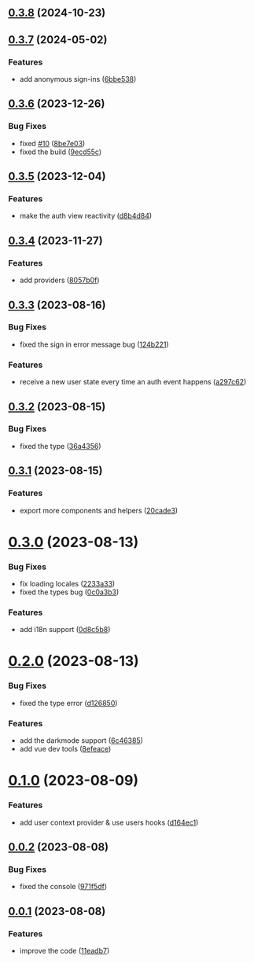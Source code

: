 ## [0.3.8](https://github.com/supa-kit/auth-ui-vue/compare/v0.3.7...v0.3.8) (2024-10-23)

## [0.3.7](https://github.com/supa-kit/auth-ui-vue/compare/v0.3.6...v0.3.7) (2024-05-02)

### Features

- add anonymous sign-ins ([6bbe538](https://github.com/supa-kit/auth-ui-vue/commit/6bbe538012761072e02733e9e192b1cb0b330e38))

## [0.3.6](https://github.com/supa-kit/auth-ui-vue/compare/v0.3.5...v0.3.6) (2023-12-26)

### Bug Fixes

- fixed [#10](https://github.com/supa-kit/auth-ui-vue/issues/10) ([8be7e03](https://github.com/supa-kit/auth-ui-vue/commit/8be7e03f0f68414fc4ed3df6d6a1e0ce12f4f0b3))
- fixed the build ([9ecd55c](https://github.com/supa-kit/auth-ui-vue/commit/9ecd55caf04e86870ba47596ba020b56bc67c7ec))

## [0.3.5](https://github.com/supa-kit/auth-ui-vue/compare/v0.3.4...v0.3.5) (2023-12-04)

### Features

- make the auth view reactivity ([d8b4d84](https://github.com/supa-kit/auth-ui-vue/commit/d8b4d8476a0e34db00546e3ddd2f38469b1ba367))

## [0.3.4](https://github.com/supa-kit/auth-ui-vue/compare/v0.3.3...v0.3.4) (2023-11-27)

### Features

- add providers ([8057b0f](https://github.com/supa-kit/auth-ui-vue/commit/8057b0ffaff3c9aafa7a38dedd289a50aeb94ced))

## [0.3.3](https://github.com/supa-kit/auth-ui-vue/compare/v0.3.2...v0.3.3) (2023-08-16)

### Bug Fixes

- fixed the sign in error message bug ([124b221](https://github.com/supa-kit/auth-ui-vue/commit/124b221ea9a1bd7e693c275b38349da7d1b87ceb))

### Features

- receive a new user state every time an auth event happens ([a297c62](https://github.com/supa-kit/auth-ui-vue/commit/a297c620f4120ae99052212178cda6e9cc8098d7))

## [0.3.2](https://github.com/supa-kit/auth-ui-vue/compare/v0.3.1...v0.3.2) (2023-08-15)

### Bug Fixes

- fixed the type ([36a4356](https://github.com/supa-kit/auth-ui-vue/commit/36a43562f52a41578c6883fc73fd63fd446fb27f))

## [0.3.1](https://github.com/supa-kit/auth-ui-vue/compare/v0.3.0...v0.3.1) (2023-08-15)

### Features

- export more components and helpers ([20cade3](https://github.com/supa-kit/auth-ui-vue/commit/20cade3c101bb62ceafa1c8c2442188d3d374e02))

# [0.3.0](https://github.com/supa-kit/auth-ui-vue/compare/v0.2.0...v0.3.0) (2023-08-13)

### Bug Fixes

- fix loading locales ([2233a33](https://github.com/supa-kit/auth-ui-vue/commit/2233a336bb9ba9cb9cf8cb318c9c9b127941ee38))
- fixed the types bug ([0c0a3b3](https://github.com/supa-kit/auth-ui-vue/commit/0c0a3b368f571a6e99ad007c8ae08c23c5fd1132))

### Features

- add i18n support ([0d8c5b8](https://github.com/supa-kit/auth-ui-vue/commit/0d8c5b8587743e9855d5e45dc4939305352a5def))

# [0.2.0](https://github.com/supa-kit/auth-ui-vue/compare/v0.1.0...v0.2.0) (2023-08-13)

### Bug Fixes

- fixed the type error ([d126850](https://github.com/supa-kit/auth-ui-vue/commit/d12685060f3d52b727be482b13284d8e1b6eb659))

### Features

- add the darkmode support ([6c46385](https://github.com/supa-kit/auth-ui-vue/commit/6c46385d5e2a5fb9b2274e4b6b7f1692e30dfefd))
- add vue dev tools ([8efeace](https://github.com/supa-kit/auth-ui-vue/commit/8efeace23d3f6e20401e1149e88d494b1c2813f6))

# [0.1.0](https://github.com/supa-kit/auth-ui-vue/compare/v0.0.2...v0.1.0) (2023-08-09)

### Features

- add user context provider & use users hooks ([d164ec1](https://github.com/supa-kit/auth-ui-vue/commit/d164ec12385d5085012a82ea4facd5fd97e4f689))

## [0.0.2](https://github.com/supa-kit/auth-ui-vue/compare/v0.0.1...v0.0.2) (2023-08-08)

### Bug Fixes

- fixed the console ([971f5df](https://github.com/supa-kit/auth-ui-vue/commit/971f5df946e5d7ddd62d63eba9a1e2c497a59db8))

## [0.0.1](https://github.com/supa-kit/auth-ui-vue/compare/11eadb71b9eb2256a5cec7c215746536ee1a0f71...v0.0.1) (2023-08-08)

### Features

- improve the code ([11eadb7](https://github.com/supa-kit/auth-ui-vue/commit/11eadb71b9eb2256a5cec7c215746536ee1a0f71))
